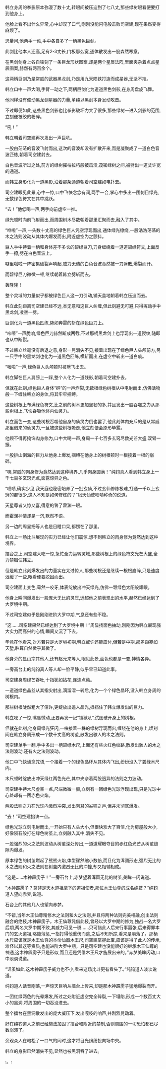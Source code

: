 
韩立身周的拳影原本弥漫了数十丈,转眼间被压迫到了七八丈,那些绿树眼看便要打到他身上。

他脸上看不出什么异常,心中却叹了口气,刚刚没能闪电般击败司空建,现在果然变得麻烦了。

思量间,他两手一动,手中各自多了一柄黑色巨剑。

此剑比他本人还高,足有2-3丈长,门板那么宽,通体散发出一股森然寒意。

在黑剑剑身上各自铭刻了一条巨龙形状图案,却是两个星辰法阵,里面夹杂着点点星辰图案,赫然有两百余个。

这两柄巨剑乃是常戚的武器黑龙剑,乃是用九天陨铁打造而成星器,无坚不摧。

韩立口中一声大喝,手臂一动之下,两柄巨剑化为道道黑色剑影,在身周盘旋飞舞。

他同样没有催动黑龙剑星器的力量,单纯以黑剑本身发动攻击。

不过即便如此,这些黑色剑影也比拳影破坏力大了很多,那些绿树一进入剑影的范围,立刻便被绞的粉碎。

“吼！”

韩立朝着司空建再次发出一声巨吼。

一股白茫茫的音波飞射而出,这次的音波却没有扩散开来,而是凝聚成了一道白色音波匹练,朝着司空建射去。

白色音波所过之处,前方的绿树摧枯拉朽般被击溃,茂密绿树之间,被劈出一道丈许宽的通道。

而韩立身形化为一道黑影,沿着那条通道朝着司空建如电扑去。

司空建眼见此景,心中一惊,口中飞快念念有词,两手一合,掌心中多出一团刺目绿光,无数绿色符文在其中跳跃。

“去！”他低喝一声,两手向前虚空一推。

绿光顿时向前飞射而出,而周围树木尽数朝着那里汇聚而去,融入了其中。

“哗啦”一声,一头数十丈高的绿色巨人凭空浮现而出,通体绿光缭绕,一股浩浩荡荡的木之法则波动从其体内爆发而出,附近虚空为之颤抖。

巨人手中持着一柄和身体差不多长的碧绿巨刀,刀身缠绕着一道道碧绿符文,上面反手一撩,劈在白色音波上。

噼里啪啦一阵密集破裂声响起,威力无俦的白色音波竟然被一刀劈散,爆裂而开。

而碧绿巨刀微微一顿,继续朝着韩立劈斩而去。

轰隆隆！

整个灵域的力量似乎都被绿色巨人这一刀引动,铺天盖地朝着韩立压迫而去。

韩立此刻距离司空建已经不远,本无意和这巨人纠缠,但此刻避无可避,只得挥动手中黑龙剑,凌空一劈。

巨剑化为一道黑色匹练,势如奔雷的斩在绿色巨刀上。

“咔嚓”一声脆响,绿色巨刀赫然断成两截,不过那柄黑龙剑上也浮现出一道裂纹,随即也从中断裂。

不过韩立丝毫没有后退之意,身形一晃消失不见,接着出现在了绿色巨人头颅前方,另一只手中的黑龙剑也化为一道黑色匹练,横斩而出,在虚空中斩出一道白痕。

“嗤啦”一声,绿色巨人头颅顿时被劈飞出去。

韩立脚在巨人肩膀上一踩,整个人化为一道残影,朝着司空建扑去。

但就在此刻,绿色巨人身体“砰”的一声炸裂,无数根绿色树根从中电射而出,仿佛活物般一下缠住韩立的身体,将其牢牢捆缚。

这些树根上布满绿色符文,比之前的树木更加坚韧的多,并且发出一股吞噬之力从那些树根上,飞快吞吸他体内仙灵力。

韩立面色一变,这些树根吞噬他自身的仙灵力倒也罢了,他此刻体内充斥的是从常戚那里借来的仙灵力,一旦被这些树根吸走,他立刻便会原形毕露。

他顾不得再掩饰肉身修为,口中大喝一声,身周一千七百多玄窍尽数光芒大盛,双臂一振。

一股排山倒海的巨力从他身上爆发,捆缚在他身上的树根顿时一根接着一根的崩碎。

“咦,常戚的肉身修为竟然达到这种境界,几乎肉身圆满！”纯钧真人看到韩立身上一千七百多玄窍光点,面露惊异之色。

“啧啧,确实少见,我天庭也秘密培养了一批玄仙,不过玄仙修炼极难,打通一千以上玄窍的都很少,这人不知是如何修炼的？”凤天仙使啧啧称奇的说道。

天星尊者又惊又喜,得意的瞥了霍渊一眼。

而霍渊神情却是一沉,默然不语。

另一边的周显扬等人也是目瞪口呆,都愣在了那里。

韩立上一场比斗展现的实力已经让他们震惊,想不到韩立的肉身修为竟然达到这种境界。

擂台之上,司空建大吃一惊,急忙全力运转灵域,那些树根上的绿色符文光芒大盛,全力禁锢住韩立。

但是韩立此刻爆发出的力量实在太过惊人,那些树根还是继续一根根崩碎,只是速度迟缓了一些,眼看便要脱困而出。

司空建面上变色,蓦然一咬牙,体表绽放出冲天绿光,仿佛一颗绿色太阳般耀眼。

他身上瞬间爆发出一股庞大无比的灵压,远超他之前表现出的水平,赫然已经达到了大罗境中期。

不过司空建似乎是刚刚进阶大罗中期,气息还有些不稳。

“这……司空建果然已经达到了大罗境中期！”周显扬面色抽动,刚刚因为韩立展现强大实力而高兴的心情,瞬间又沉了下去。

毕竟在他看来,对方若只是大罗境初期,韩立或许还能应付,但若是中期,那差距宛如天堑,胜算自然微乎其微了。

他身旁的显山宗其他人,还有赵元来等人,眼见此景,面色也都是一变,神情各异。

一旁高台上的纯钧真人等人却一脸平静,似乎早已知道此事。

司空建身周绿芒吞吐,十指犹如拈花,连连点动。

一道道绿色晶丝从其指尖射出,滴溜溜一转后,化为一个个绿色晶环,没入韩立身周的树根内。

那些树根陡然粗大了倍许,更绽放出逼人晶光,抵挡住了韩立爆发出的巨力。

韩立吃了一惊,嘴唇微动,正要再发一记“镇狱吼”,试图破开身上的树根。

但就在此刻,他身周绿光狂闪,一株接着一株的绿树浮现而出,缠绕在他的身上,顷刻间在韩立身周形成一个数十丈高的树茧,散发出骇人的木之法则。

司空建单手一翻,手中多出一柄碧绿木尺,上面还有些火红色纹路,散发出骇人的木之法则波动,还有火之法则波动。

他口中飞快诵念咒语,一个接着一个的绿色晶环从其体内飞出,纷纷没入了碧绿木尺内。

木尺顿时绽放出冲天绿红两色光芒,其中夹杂着两股迥异的法则之力波动。

司空建手持木尺虚空一点,尺端微微一颤,立刻有一团绿色光球浮现出现,只是光球中心处却有一团赤色火焰。

两股法则之力在光球内激烈冲突,发出刺耳的尖啸之声,但并未彻底爆发。

“去！”司空建掐诀一点。

绿色光球立刻电射而出,一开始只有人头大小,但很快涨大了百倍,化为房屋般大小,好像陨石般打在绿色树茧上,立刻融入其中,消失不见。

一股强烈的火之法则波动从树茧深处传出,一道道耀眼夺目的赤红色光芒从树茧缝隙内爆发。

原本绿色的树茧燃起了熊熊火焰,体型骤然缩小数倍,而且化为浑圆形态,强烈无比的木之法则和火之法则在树茧内激烈无比的冲撞,却又相辅相成。

“这是……木神霹雳子！”一旁石台上,赤梦望着浑圆无比的树茧,美眸一闪说道。

“木神霹雳子？莫非是天木道祖麾下的道祖使者,那位木王仙尊的成名绝技？”纯钧道人望向赤梦,说道。

石台上的其他几人也望向赤梦。

“不错,当年木王仙尊精修木之法则和火之法则,并且将两种法则完美相融,创出法则融合的绝技,木神霹雳子。木王仙尊凭借此技,曾经以大罗中期的修为,独战一名大罗后期,两名大罗中期不败,其威力可见一斑……只可惜此人后来行事嚣张,后来得罪本门的玄火道祖,略施薄惩,一指打得他重伤而逃,之后不知所踪,看来是陨落了。那柄木尺应该就是木王仙尊的本命仙器木王尺,司空建掌握此宝,应该是得了此人的传承,难怪以其这等资质,也能进阶大罗中期。只是司空建也没能很好的继承木王仙尊的神通,这木神霹雳子只是形似,而且还是凭借木王尺才施展出来的。”赤梦美眸闪动,口中淡淡说道。

“话虽如此,这木神霹雳子威力也不小,看来这场比斗更有看头了。”纯钧道人淡淡说道。

纯钧道人话音刚落,一声惊天巨响从擂台上传来,却是那木神霹雳子猛地爆裂而开。

一团红绿两色的光晕爆发,所过之处附近虚空完全碎裂,一下塌陷,形成一个数百丈大小的黑洞,将周围的一切吞没进去。

整个擂台在黑洞散发出的庞大威压下,发出嘎吱的响声,并剧烈晃动着。

好在纯钧道人之前已经施法加固了擂台和附近的禁制,否则周围的一切恐怕都已尽数崩溃了。

旁观众人在暗松了一口气的同时,这才将目光纷纷投向场中央。

韩立的身影已然消失不见,显然也被黑洞吞了进去。

:。: